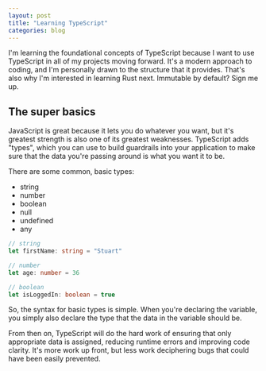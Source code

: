 ```yaml
---
layout: post
title: "Learning TypeScript"
categories: blog
---
```


I'm learning the foundational concepts of TypeScript because I want to use TypeScript in all of my projects moving forward. It's a modern approach to coding, and I'm personally drawn to the structure that it provides. That's also why I'm interested in learning Rust next. Immutable by default? Sign me up.

## The super basics

JavaScript is great because it lets you do whatever you want, but it's greatest strength is also one of its greatest weaknesses. TypeScript adds "types", which you can use to build guardrails into your application to make sure that the data you're passing around is what you want it to be.

There are some common, basic types:

- string
- number
- boolean
- null
- undefined
- any

```TypeScript
// string
let firstName: string = "Stuart"

// number
let age: number = 36

// boolean
let isLoggedIn: boolean = true
```

So, the syntax for basic types is simple. When you're declaring the variable, you simply also declare the type that the data in the variable should be.

From then on, TypeScript will do the hard work of ensuring that only appropriate data is assigned, reducing runtime errors and improving code clarity. It's more work up front, but less work deciphering bugs that could have been easily prevented.

```

```

